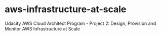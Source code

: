 # aws-infrastructure-at-scale
Udacity AWS Cloud Architect Program - Project 2: Design, Provision and Monitor AWS Infrastructure at Scale
